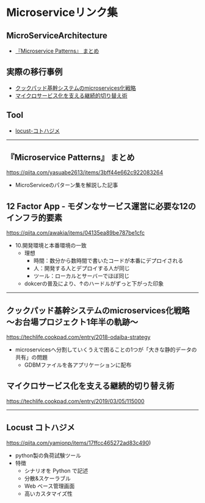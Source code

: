 # Microserviceリンク集

## MicroServiceArchitecture
* [『Microservice Patterns』 まとめ](#microservice-patterns-まとめ)

## 実際の移行事例
- [クックパッド基幹システムのmicroservices化戦略](#クックパッド基幹システムのmicroservices化戦略-お台場プロジェクト1年半の軌跡)
- [マイクロサービス化を支える継続的切り替え術](#マイクロサービス化を支える継続的切り替え術)

## Tool
- [locust-コトハジメ](#locust-コトハジメ)

---
## 『Microservice Patterns』 まとめ
https://qiita.com/yasuabe2613/items/3bff44e662c922083264

- MicroServiceのパターン集を解説した記事

## 12 Factor App - モダンなサービス運営に必要な12のインフラ的要素
https://qiita.com/awakia/items/04135ea89be787be1cfc

- 10.開発環境と本番環境の一致
    - 理想
        - 時間：数分から数時間で書いたコードが本番にデプロイされる
        - 人：開発する人とデプロイする人が同じ
        - ツール：ローカルとサーバーでほぼ同じ
    - dokcerの普及により、↑のハードルがずっと下がった印象
---
## クックパッド基幹システムのmicroservices化戦略 〜お台場プロジェクト1年半の軌跡〜
https://techlife.cookpad.com/entry/2018-odaiba-strategy

- microservicesへ分割していくうえで困ることの1つが「大きな静的データの共有」の問題
    - GDBMファイルを各アプリケーションに配布

## マイクロサービス化を支える継続的切り替え術
https://techlife.cookpad.com/entry/2019/03/05/115000

---
## Locust コトハジメ
https://qiita.com/yamionp/items/17ffcc465272ad83c490)

- python製の負荷試験ツール
- 特徴
    - シナリオを Python で記述
    - 分散&スケーラブル
    - Web ベース管理画面
    - 高いカスタマイズ性

